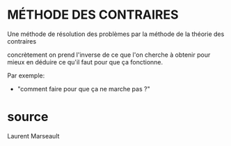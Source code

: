 # MÉTHODE DES CONTRAIRES

Une méthode de résolution des problèmes par la méthode de la théorie des contraires

concrètement on prend l'inverse de ce que l'on cherche à obtenir pour mieux en déduire ce qu'il faut pour que ça fonctionne.

Par exemple: 
- "comment faire pour que ça ne marche pas ?"

# source 

Laurent Marseault 


